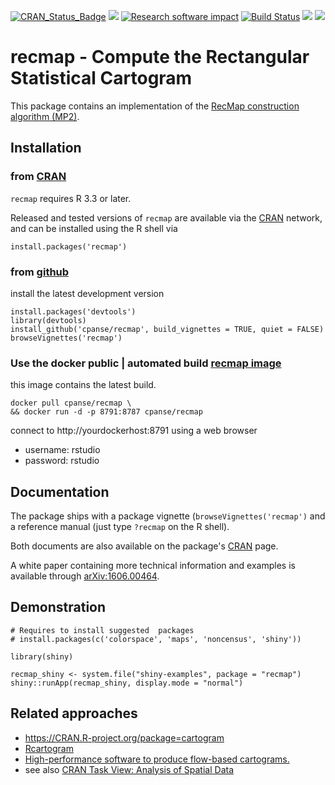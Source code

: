 [![CRAN_Status_Badge](http://www.r-pkg.org/badges/version/recmap)](https://cran.r-project.org/package=recmap)
[![](https://images.microbadger.com/badges/image/cpanse/recmap.svg)](http://microbadger.com/images/cpanse/recmap "Get your own image badge on microbadger.com")
[![Research software impact](http://depsy.org/api/package/cran/recmap/badge.svg)](http://depsy.org/package/r/recmap)
[![Build Status](https://travis-ci.org/cpanse/recmap.svg)](https://travis-ci.org/cpanse/recmap) 
[![](http://cranlogs.r-pkg.org/badges/grand-total/recmap)](https://cran.r-project.org/package=recmap)
[![](http://cranlogs.r-pkg.org/badges/recmap)](https://cran.r-project.org/package=recmap) 

# recmap - Compute the Rectangular Statistical Cartogram

This package contains an implementation of the [RecMap construction algorithm (MP2)](http://dx.doi.org/10.1109/INFVIS.2004.57).


## Installation


### from [CRAN](https://CRAN.R-project.org/package=recmap)

`recmap` requires R 3.3 or later.

Released and tested versions of `recmap` are available via the 
[CRAN](https://CRAN.R-project.org/package=recmap) network, 
and can be installed using the R shell via

```{r}
install.packages('recmap')
```

### from [github](https://github.com/cpanse/recmap)

install the latest development version

```{r}
install.packages('devtools')
library(devtools)
install_github('cpanse/recmap', build_vignettes = TRUE, quiet = FALSE)
browseVignettes('recmap')
```

### Use the docker public | automated build [recmap image](https://hub.docker.com/r/cpanse/recmap/) 

this image contains the latest build.

```{bash}
docker pull cpanse/recmap \
&& docker run -d -p 8791:8787 cpanse/recmap
```

connect to http://yourdockerhost:8791  using a web browser

* username: rstudio
* password: rstudio


## Documentation

The package ships with a package vignette (`browseVignettes('recmap')` 
and a reference manual (just type `?recmap` on the R shell).

Both documents are also available on the package's [CRAN](https://CRAN.R-project.org/package=recmap) page.

A white paper containing more technical information and examples is
available through [arXiv:1606.00464](https://arxiv.org/abs/1606.00464).

## Demonstration

```{r}
# Requires to install suggested  packages
# install.packages(c('colorspace', 'maps', 'noncensus', 'shiny'))

library(shiny)

recmap_shiny <- system.file("shiny-examples", package = "recmap")
shiny::runApp(recmap_shiny, display.mode = "normal")
```

## Related approaches

* https://CRAN.R-project.org/package=cartogram
* [Rcartogram](https://github.com/omegahat/Rcartogram)
* [High-performance software to produce flow-based cartograms.](https://github.com/Flow-Based-Cartograms/go_cart) 
* see also [CRAN Task View: Analysis of Spatial Data](https://CRAN.R-project.org/view=Spatial)

